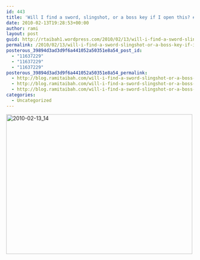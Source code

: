 ```yaml
---
id: 443
title: 'Will I find a sword, slingshot, or a boss key if I open this? #ZELDA'
date: 2010-02-13T19:28:53+00:00
author: rami
layout: post
guid: http://rtaibah1.wordpress.com/2010/02/13/will-i-find-a-sword-slingshot-or-a-boss-key-if-i-open-this-zelda
permalink: /2010/02/13/will-i-find-a-sword-slingshot-or-a-boss-key-if-i-open-this-zelda/
posterous_39894d3ad3d9f6a441052a50351e8a54_post_id:
  - "11637229"
  - "11637229"
  - "11637229"
posterous_39894d3ad3d9f6a441052a50351e8a54_permalink:
  - http://blog.ramitaibah.com/will-i-find-a-sword-slingshot-or-a-boss-key-i
  - http://blog.ramitaibah.com/will-i-find-a-sword-slingshot-or-a-boss-key-i
  - http://blog.ramitaibah.com/will-i-find-a-sword-slingshot-or-a-boss-key-i
categories:
  - Uncategorized
---
```

<div class='p_embed p_image_embed'>
  <a href="http://139.59.20.41/wp-content/uploads/2011/12/2010-02-13_14-26-34-scaled-1000.jpg"><img alt="2010-02-13_14" height="375" src="http://139.59.20.41/wp-content/uploads/2011/12/2010-02-13_14-26-34-scaled-1000.jpg?w=300" width="500" /></a>
</div>
